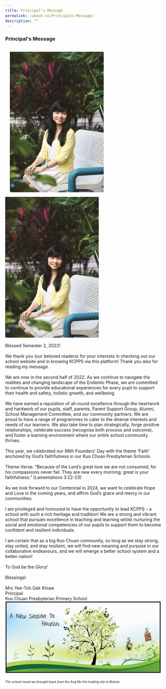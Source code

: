 ```yaml
---
title: Principal's Message
permalink: /about-us/Principals-Message/
description: ""
---
```

### **Principal's Message**

<div class="container">
 <img src="/images/principal.jpg" style="width:60%; height:50%; padding:3%" align = "left" >
</div>

<div class="container">
 <img src="/images/principal.jpg" style="width:60%; height:50%;"></div>

<p class="text">Blessed Semester 2, 2022!<br><br>
We thank you (our beloved readers) for your interests in checking out our school website and in knowing KCPPS via this platform! Thank you also for reading my message.<br><br>
We are now in the second half of 2022. As we continue to navigate the realities and changing landscape of the Endemic Phase, we are committed to continue to provide educational experiences for every pupil to support their health and safety, holistic growth, and wellbeing.<br><br>
We have earned a reputation of all-round excellence through the heartwork and hardwork of our pupils, staff, parents, Parent Support Group, Alumni, School Management Committee, and our community partners. We are proud to have a range of programmes to cater to the diverse interests and needs of our learners. We also take time to plan strategically, forge positive relationships, celebrate success (recognise both process and outcome), and foster a learning environment where our entire school community thrives.<br><br>
This year, we celebrated our 98th Founders’ Day with the theme ‘Faith’ anchored by God’s faithfulness in our Kuo Chuan Presbyterian Schools.<br><br>
Theme Verse: “Because of the Lord’s great love we are not consumed, for his compassions never fail. They are new every morning; great is your faithfulness.” (Lamentations 3:22-23)<br><br>
As we look forward to our Centennial in 2024, we want to celebrate Hope and Love in the coming years, and affirm God’s grace and mercy in our communities.<br><br>
I am privileged and honoured to have the opportunity to lead KCPPS – a school with such a rich heritage and tradition! We are a strong and vibrant school that pursues excellence in teaching and learning whilst nurturing the social and emotional competencies of our pupils to support them to become confident and resilient individuals.<br><br>
I am certain that as a big Kuo Chuan community, so long as we stay strong, stay united, and stay resilient, we will find new meaning and purpose in our collaborative endeavours, and we will emerge a better school system and a better nation!<br><br>
To God be the Glory!<br><br>
Blessings!<br><br>
Mrs Yee-Toh Gek Khiaw<br>
Principal<br>
Kuo Chuan Presbyterian Primary School
	</div>
	


<img src="/images/A%20new%20season%20to%20flourish%20banner.png">

<p style="font-size:10px"><em>The school mural we brought back from the Ang Mo Kio holding site to Bishan.</em></p>